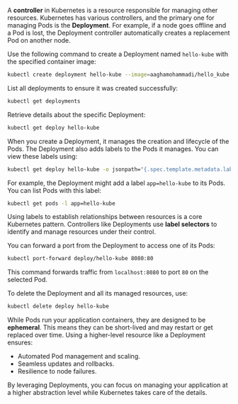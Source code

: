 A **controller** in Kubernetes is a resource responsible for managing other resources. Kubernetes has various controllers, and the primary one for managing Pods is the **Deployment**. For example, if a node goes offline and a Pod is lost, the Deployment controller automatically creates a replacement Pod on another node.


Use the following command to create a Deployment named `hello-kube` with the specified container image:

```sh
kubectl create deployment hello-kube --image=aaghamohammadi/hello_kube:1.0.0
```

List all deployments to ensure it was created successfully:

```sh
kubectl get deployments
```

Retrieve details about the specific Deployment:

```sh
kubectl get deploy hello-kube
```


When you create a Deployment, it manages the creation and lifecycle of the Pods. The Deployment also adds labels to the Pods it manages. You can view these labels using:

```sh
kubectl get deploy hello-kube -o jsonpath="{.spec.template.metadata.labels}"
```

For example, the Deployment might add a label `app=hello-kube` to its Pods. You can list Pods with this label:

```sh
kubectl get pods -l app=hello-kube
```


Using labels to establish relationships between resources is a core Kubernetes pattern. Controllers like Deployments use **label selectors** to identify and manage resources under their control.


You can forward a port from the Deployment to access one of its Pods:

```sh
kubectl port-forward deploy/hello-kube 8080:80
```

This command forwards traffic from `localhost:8080` to port `80` on the selected Pod.


To delete the Deployment and all its managed resources, use:

```sh
kubectl delete deploy hello-kube
```


While Pods run your application containers, they are designed to be **ephemeral**. This means they can be short-lived and may restart or get replaced over time. Using a higher-level resource like a Deployment ensures:

- Automated Pod management and scaling.
- Seamless updates and rollbacks.
- Resilience to node failures.

By leveraging Deployments, you can focus on managing your application at a higher abstraction level while Kubernetes takes care of the details.

